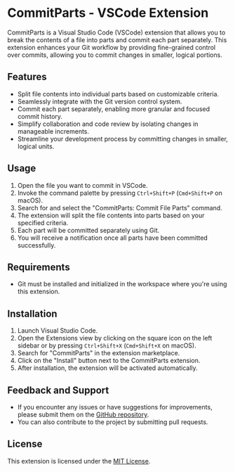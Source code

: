 # CommitParts - VSCode Extension

CommitParts is a Visual Studio Code (VSCode) extension that allows you to break the contents of a file into parts and commit each part separately. This extension enhances your Git workflow by providing fine-grained control over commits, allowing you to commit changes in smaller, logical portions.

## Features

- Split file contents into individual parts based on customizable criteria.
- Seamlessly integrate with the Git version control system.
- Commit each part separately, enabling more granular and focused commit history.
- Simplify collaboration and code review by isolating changes in manageable increments.
- Streamline your development process by committing changes in smaller, logical units.

## Usage

1. Open the file you want to commit in VSCode.
2. Invoke the command palette by pressing `Ctrl+Shift+P` (`Cmd+Shift+P` on macOS).
3. Search for and select the "CommitParts: Commit File Parts" command.
4. The extension will split the file contents into parts based on your specified criteria.
5. Each part will be committed separately using Git.
6. You will receive a notification once all parts have been committed successfully.

## Requirements

- Git must be installed and initialized in the workspace where you're using this extension.

## Installation

1. Launch Visual Studio Code.
2. Open the Extensions view by clicking on the square icon on the left sidebar or by pressing `Ctrl+Shift+X` (`Cmd+Shift+X` on macOS).
3. Search for "CommitParts" in the extension marketplace.
4. Click on the "Install" button next to the CommitParts extension.
5. After installation, the extension will be activated automatically.

## Feedback and Support

- If you encounter any issues or have suggestions for improvements, please submit them on the [GitHub repository](https://github.com/favourch/commitinparts).
- You can also contribute to the project by submitting pull requests.

## License

This extension is licensed under the [MIT License](https://github.com/favourch/commitinparts/blob/dev/LICENSE.md).

